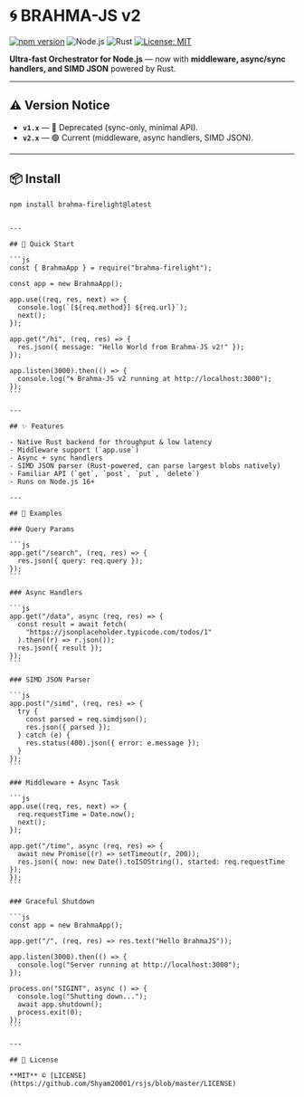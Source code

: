 # 🌀 BRAHMA-JS v2

[![npm version](https://img.shields.io/npm/v/brahma-firelight)](https://www.npmjs.com/package/brahma-firelight)
![Node.js](https://img.shields.io/badge/Node.js-14%2B-brightgreen?logo=node.js) ![Rust](https://img.shields.io/badge/Rust-1.0+-black?logo=rust)
[![License: MIT](https://img.shields.io/badge/License-MIT-yellow.svg)](LICENSE)

**Ultra-fast Orchestrator for Node.js** — now with **middleware, async/sync handlers, and SIMD JSON** powered by Rust.

---

## ⚠️ Version Notice

- **`v1.x`** — 🔴 Deprecated (sync-only, minimal API).
- **`v2.x`** — 🟢 Current (middleware, async handlers, SIMD JSON).

---

## 📦 Install

```bash
npm install brahma-firelight@latest
```
````

---

## 🚀 Quick Start

```js
const { BrahmaApp } = require("brahma-firelight");

const app = new BrahmaApp();

app.use((req, res, next) => {
  console.log(`[${req.method}] ${req.url}`);
  next();
});

app.get("/hi", (req, res) => {
  res.json({ message: "Hello World from Brahma-JS v2!" });
});

app.listen(3000).then(() => {
  console.log("🌀 Brahma-JS v2 running at http://localhost:3000");
});
```

---

## ✨ Features

- Native Rust backend for throughput & low latency
- Middleware support (`app.use`)
- Async + sync handlers
- SIMD JSON parser (Rust-powered, can parse largest blobs natively)
- Familiar API (`get`, `post`, `put`, `delete`)
- Runs on Node.js 16+

---

## 🧩 Examples

### Query Params

```js
app.get("/search", (req, res) => {
  res.json({ query: req.query });
});
```

### Async Handlers

```js
app.get("/data", async (req, res) => {
  const result = await fetch(
    "https://jsonplaceholder.typicode.com/todos/1"
  ).then((r) => r.json());
  res.json({ result });
});
```

### SIMD JSON Parser

```js
app.post("/simd", (req, res) => {
  try {
    const parsed = req.simdjson();
    res.json({ parsed });
  } catch (e) {
    res.status(400).json({ error: e.message });
  }
});
```

### Middleware + Async Task

```js
app.use((req, res, next) => {
  req.requestTime = Date.now();
  next();
});

app.get("/time", async (req, res) => {
  await new Promise((r) => setTimeout(r, 200));
  res.json({ now: new Date().toISOString(), started: req.requestTime });
});
```

### Graceful Shutdown

```js
const app = new BrahmaApp();

app.get("/", (req, res) => res.text("Hello BrahmaJS"));

app.listen(3000).then(() => {
  console.log("Server running at http://localhost:3000");
});

process.on("SIGINT", async () => {
  console.log("Shutting down...");
  await app.shutdown();
  process.exit(0);
});
```

---

## 🧾 License

**MIT** © [LICENSE](https://github.com/Shyam20001/rsjs/blob/master/LICENSE)
